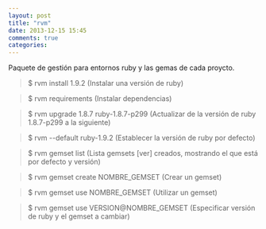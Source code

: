 ```yaml
---
layout: post
title: "rvm"
date: 2013-12-15 15:45
comments: true
categories: 
---
```

Paquete de gestión para entornos ruby y las gemas de cada proycto.

>$ rvm install 1.9.2 (Instalar una versión de ruby)

>$ rvm requirements (Instalar dependencias)

>$ rvm upgrade 1.8.7 ruby-1.8.7-p299 (Actualizar de la versión de ruby 1.8.7-p299 a la siguiente)

>$ rvm --default ruby-1.9.2 (Establecer la versión de ruby por defecto)

>$ rvm gemset list (Lista gemsets [ver] creados, mostrando el que está por defecto y versión)

>$ rvm gemset create NOMBRE_GEMSET (Crear un gemset)

>$ rvm gemset use NOMBRE_GEMSET (Utilizar un gemset)

>$ rvm gemset use VERSION@NOMBRE_GEMSET (Especificar versión de ruby y el gemset a cambiar)

